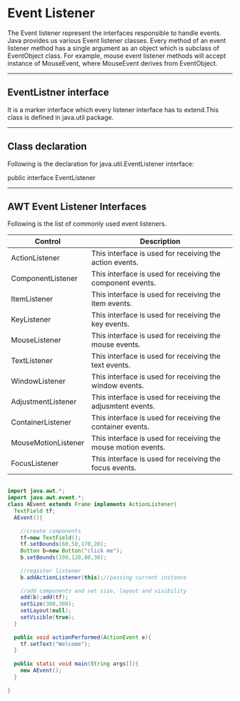 #  Event Listener

The Event listener represent the interfaces responsible to handle events. Java provides us various Event listener classes. Every method of an event listener method has a single argument as an object which is subclass of EventObject class. For example, mouse event listener methods will accept instance of MouseEvent, where MouseEvent derives from EventObject.

----------------------------------------------

## EventListner interface

It is a marker interface which every listener interface has to extend.This class is defined in java.util package.

----------------------------------------

## Class declaration

Following is the declaration for java.util.EventListener interface:

  public interface EventListener

---------------------------------------------------

## AWT Event Listener Interfaces
Following is the list of commonly used event listeners.

Control | Description
---------- | ----------
ActionListener | This interface is used for receiving the action events.	
ComponentListener | This interface is used for receiving the component events.	
ItemListener | This interface is used for receiving the item events.
KeyListener | This interface is used for receiving the key events.
MouseListener | This interface is used for receiving the mouse events.	
TextListener | This interface is used for receiving the text events.	
WindowListener | This interface is used for receiving the window events.
AdjustmentListener | This interface is used for receiving the adjusmtent events.	
ContainerListener | This interface is used for receiving the container events.
MouseMotionListener | This interface is used for receiving the mouse motion events.
FocusListener | This interface is used for receiving the focus events.

``` java

import java.awt.*; 
import java.awt.event.*;  
class AEvent extends Frame implements ActionListener{  
  TextField tf;  
  AEvent(){  
  
    //create components  
    tf=new TextField();  
    tf.setBounds(60,50,170,20);  
    Button b=new Button("click me");  
    b.setBounds(100,120,80,30);  
  
    //register listener  
    b.addActionListener(this);//passing current instance  
  
    //add components and set size, layout and visibility  
    add(b);add(tf);  
    setSize(300,300);  
    setLayout(null);  
    setVisible(true);  
  } 
  
  public void actionPerformed(ActionEvent e){  
    tf.setText("Welcome");  
  } 
  
  public static void main(String args[]){  
    new AEvent();  
  }
  
}  
```
